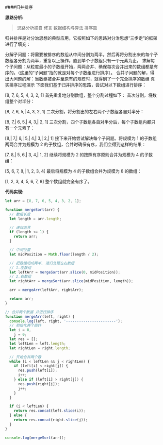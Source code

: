 ####归并排序

**思路分析:**

> 思路分析摘自 修言 数据结构与算法 排序篇

归并排序是对分治思想的典型应用，它按照如下的思路对分治思想“三步走”的框架进行了填充：

分解子问题：将需要被排序的数组从中间分割为两半，然后再将分割出来的每个子数组各分割为两半，重复以上操作，直到单个子数组只有一个元素为止。
求解每个子问题：从粒度最小的子数组开始，两两合并、确保每次合并出来的数组都是有序的。（这里的“子问题”指的就是对每个子数组进行排序）。
合并子问题的解，得出大问题的解：当数组被合并至原有的规模时，就得到了一个完全排序的数组
真实排序过程演示
下面我们基于归并排序的思路，尝试对以下数组进行排序：

[8, 7, 6, 5, 4, 3, 2, 1]
首先重复地分割数组，整个分割过程如下：
首次分割，将数组整个对半分：

[8, 7, 6, 5,| 4, 3, 2, 1]
二次分割，将分割出的左右两个子数组各自对半分：

[8, 7,| 6, 5,| 4, 3,| 2, 1]
三次分割，四个子数组各自对半分后，每个子数组内都只有一个元素了：

[8,| 7,| 6,| 5,| 4,| 3,| 2,| 1]
接下来开始尝试解决每个子问题。将规模为 1 的子数组两两合并为规模为 2 的子数组，合并时确保有序，我们会得到这样的结果：

[7, 8,| 5, 6,| 3, 4,| 1, 2]
继续将规模为 2 的按照有序原则合并为规模为 4 的子数组：

[5, 6, 7, 8,| 1, 2, 3, 4]
最后将规模为 4 的子数组合并为规模为 8 的数组：

[1, 2, 3, 4, 5, 6, 7, 8]
整个数组就完全有序了。

**代码实现:**

```js
let arr = [8, 7, 6, 5, 4, 3, 2, 1];

function mergeSort(arr) {
  // 数组长度
  let length = arr.length;

  // 递归边界
  if (length <= 1) {
    return arr;
  }

  // 中间位置
  let midPosition = Math.floor(length / 2);

  // 把数组切成两半, 递归处理左右数组
  // 1.左数组
  let leftArr = mergeSort(arr.slice(0, midPosition));
  // 2.右数组
  let rightArr = mergeSort(arr.slice(midPosition, length));

  arr = mergeArr(leftArr, rightArr);

  return arr;
}

// 合并两个数据 并进行排序
function mergeArr(left, right) {
  console.log(left, right, '-----------------------');
  // 初始化两个指针
  let i = 0,
    j = 0;
  let res = [];
  let leftLen = left.length;
  let rightLen = right.length;

  // 开始合并两个数
  while (i < leftLen && j < rightLen) {
    if (left[i] < right[j]) {
      res.push(left[i]);
      i++;
    } else if (left[i] > right[j]) {
      res.push(right[j]);
      j++;
    }
  }

  if (i < leftLen) {
    return res.concat(left.slice(i));
  } else {
    return res.concat(right.slice(j));
  }
}

console.log(mergeSort(arr));
```


